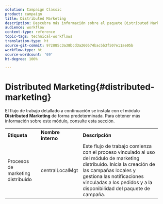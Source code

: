 ```yaml
---
solution: Campaign Classic
product: campaign
title: Distributed Marketing
description: Descubra más información sobre el paquete Distributed Marketing
audience: workflow
content-type: reference
topic-tags: technical-workflows
translation-type: ht
source-git-commit: 972885c3a38bcd3a260574bacbb3f507e11ae05b
workflow-type: ht
source-wordcount: '69'
ht-degree: 100%

---
```



# Distributed Marketing{#distributed-marketing}

El flujo de trabajo detallado a continuación se instala con el módulo **Distributed Marketing** de forma predeterminada. Para obtener más información sobre este módulo, consulte esta [sección](../../campaign/using/about-distributed-marketing.md).

<table> 
 <tbody> 
  <tr> 
   <td> <strong>Etiqueta</strong><br /> </td> 
   <td> <strong>Nombre interno</strong><br /> </td> 
   <td> <strong>Descripción</strong><br /> </td> 
  </tr> 
  <tr> 
   <td> <span class="uicontrol">Procesos de marketing distribuido</span> <br /> </td> 
   <td> <span class="uicontrol">centralLocalMgt</span><br /> </td> 
   <td> Este flujo de trabajo comienza con el proceso vinculado al uso del módulo de marketing distribuido. Inicia la creación de las campañas locales y gestiona las notificaciones vinculadas a los pedidos y a la disponibilidad del paquete de campaña.<br /> </td> 
  </tr> 
 </tbody> 
</table>

